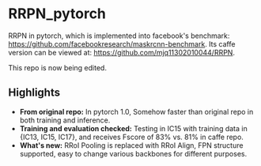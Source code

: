 # RRPN_pytorch
RRPN in pytorch, which is implemented into facebook's benchmark: https://github.com/facebookresearch/maskrcnn-benchmark. 
Its caffe version can be viewed at: https://github.com/mjq11302010044/RRPN.

This repo is now being edited.

## Highlights
- **From original repo:** In pytorch 1.0, Somehow faster than original repo in both training and inference.
- **Training and evaluation checked:** Testing in IC15 with training data in {IC13, IC15, IC17}, and receives Fscore of 83% vs. 81% in caffe repo.
- **What's new:** RRoI Pooling is replaced with RRoI Align, FPN structure supported, easy to change various backbones for different purposes.

